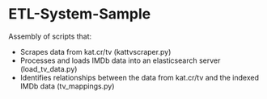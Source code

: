 # ETL-System-Sample

Assembly of scripts that:

* Scrapes data from kat.cr/tv (kattvscraper.py)
* Processes and loads IMDb data into an elasticsearch server (load_tv_data.py)
* Identifies relationships between the data from kat.cr/tv and the indexed IMDb data (tv_mappings.py)
